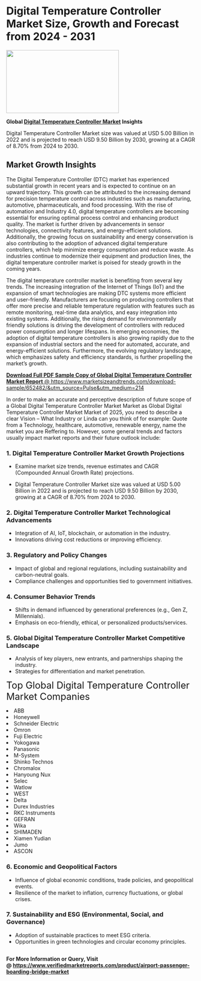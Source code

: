 <H1>Digital Temperature Controller Market Size, Growth and Forecast from 2024 - 2031</H1><img class="aligncenter size-medium wp-image-584254" src="https://thirdeyenews.in/wp-content/uploads/2024/09/Global-Market-Research-300x168.jpeg" alt="" width="300" height="168" /><p><strong>Global&nbsp;<a href="https://www.marketsizeandtrends.com/download-sample/652482/&amp;utm_source=Pulse&amp;utm_medium=214">Digital Temperature Controller Market</a> Insights</strong></p><p>Digital Temperature Controller Market size was valued at USD 5.00 Billion in 2022 and is projected to reach USD 9.50 Billion by 2030, growing at a CAGR of 8.70% from 2024 to 2030.</p><p><h2>Market Growth Insights</h2> <p>The Digital Temperature Controller (DTC) market has experienced substantial growth in recent years and is expected to continue on an upward trajectory. This growth can be attributed to the increasing demand for precision temperature control across industries such as manufacturing, automotive, pharmaceuticals, and food processing. With the rise of automation and Industry 4.0, digital temperature controllers are becoming essential for ensuring optimal process control and enhancing product quality. The market is further driven by advancements in sensor technologies, connectivity features, and energy-efficient solutions. Additionally, the growing focus on sustainability and energy conservation is also contributing to the adoption of advanced digital temperature controllers, which help minimize energy consumption and reduce waste. As industries continue to modernize their equipment and production lines, the digital temperature controller market is poised for steady growth in the coming years. <a href="#" class="download-link"></a></p> <p>The digital temperature controller market is benefiting from several key trends. The increasing integration of the Internet of Things (IoT) and the expansion of smart technologies are making DTC systems more efficient and user-friendly. Manufacturers are focusing on producing controllers that offer more precise and reliable temperature regulation with features such as remote monitoring, real-time data analytics, and easy integration into existing systems. Additionally, the rising demand for environmentally friendly solutions is driving the development of controllers with reduced power consumption and longer lifespans. In emerging economies, the adoption of digital temperature controllers is also growing rapidly due to the expansion of industrial sectors and the need for automated, accurate, and energy-efficient solutions. Furthermore, the evolving regulatory landscape, which emphasizes safety and efficiency standards, is further propelling the market’s growth. <p><a href="#" class="get-more-link"></p><p><span class=""><strong>Download Full PDF Sample Copy of Global Digital Temperature Controller Market Report</strong> @ <a href="https://www.marketsizeandtrends.com/download-sample/652482/&amp;utm_source=Pulse&amp;utm_medium=214" target="_blank">https://www.marketsizeandtrends.com/download-sample/652482/&amp;utm_source=Pulse&amp;utm_medium=214</a></span></p><p>In order to make an accurate and perceptive description of future scope of a Global&nbsp;Digital Temperature Controller Market Market as Global&nbsp;Digital Temperature Controller Market Market of 2025, you need to describe a clear Vision &ndash; What Industry or Linda can you think of for example: Quote from a Technology, healthcare, automotive, renewable energy, name the market you are Reffering to. However, some general trends and factors usually impact market reports and their future outlook include:</p><h3>1.&nbsp;<strong>Digital Temperature Controller Market Growth Projections</strong></h3><ul><li>Examine market size trends, revenue estimates and CAGR (Compounded Annual Growth Rate) projections.</li><li><p>Digital Temperature Controller Market size was valued at USD 5.00 Billion in 2022 and is projected to reach USD 9.50 Billion by 2030, growing at a CAGR of 8.70% from 2024 to 2030.</p></li></ul><h3>2.&nbsp;<strong>Digital Temperature Controller Market Technological Advancements</strong></h3><ul><li>Integration of AI, IoT, blockchain, or automation in the industry.</li><li>Innovations driving cost reductions or improving efficiency.</li></ul><h3>3.&nbsp;<strong>Regulatory and Policy Changes</strong></h3><ul><li>Impact of global and regional regulations, including sustainability and carbon-neutral goals.</li><li>Compliance challenges and opportunities tied to government initiatives.</li></ul><h3>4.&nbsp;<strong>Consumer Behavior Trends</strong></h3><ul><li>Shifts in demand influenced by generational preferences (e.g., Gen Z, Millennials).</li><li>Emphasis on eco-friendly, ethical, or personalized products/services.</li></ul><h3>5.&nbsp;<strong>Global Digital Temperature Controller Market Competitive Landscape</strong></h3><ul><li>Analysis of key players, new entrants, and partnerships shaping the industry.</li><li>Strategies for differentiation and market penetration.</li></ul><p data-pm-slice="1 1 []"><span style="color: inherit; font-family: inherit; font-size: 25px;">Top Global Digital Temperature Controller Market Companies</span></p><div class="" data-test-id=""><p><li>ABB</li><li> Honeywell</li><li> Schneider Electric</li><li> Omron</li><li> Fuji Electric</li><li> Yokogawa</li><li> Panasonic</li><li> M-System</li><li> Shinko Technos</li><li> Chromalox</li><li> Hanyoung Nux</li><li> Selec</li><li> Watlow</li><li> WEST</li><li> Delta</li><li> Durex Industries</li><li> RKC Instruments</li><li> GEFRAN</li><li> Wika</li><li> SHIMADEN</li><li> Xiamen Yudian</li><li> Jumo</li><li> ASCON</li></p></div><h3>6.&nbsp;<strong>Economic and Geopolitical Factors</strong></h3><ul><li>Influence of global economic conditions, trade policies, and geopolitical events.</li><li>Resilience of the market to inflation, currency fluctuations, or global crises.</li></ul><h3>7.&nbsp;<strong>Sustainability and ESG (Environmental, Social, and Governance)</strong></h3><ul><li>Adoption of sustainable practices to meet ESG criteria.</li><li>Opportunities in green technologies and circular economy principles.</li></ul><h2><strong style="font-size: 14px;">For More Information or Query, Visit @&nbsp;</strong><a style="background-color: #ffffff; font-size: 14px;" href="https://www.marketsizeandtrends.com/report/digital-temperature-controller-market/" target="_blank">https://www.verifiedmarketreports.com/product/airport-passenger-boarding-bridge-market</a></h2>
